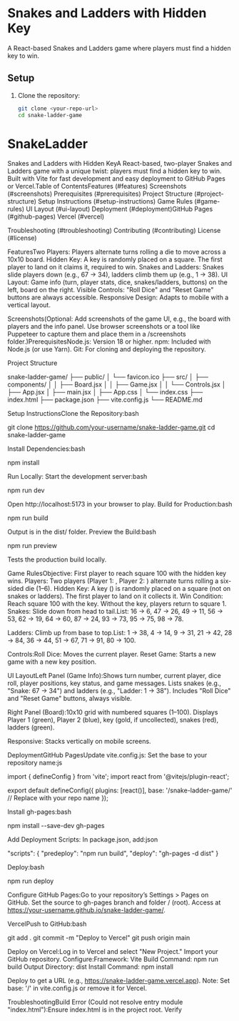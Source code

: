 # Snakes and Ladders with Hidden Key

A React-based Snakes and Ladders game where players must find a hidden key to win.

## Setup

1. Clone the repository:
   ```bash
   git clone <your-repo-url>
   cd snake-ladder-game
   ```

# SnakeLadder

Snakes and Ladders with Hidden KeyA React-based, two-player Snakes and Ladders game with a unique twist: players must find a hidden key to win. Built with Vite for fast development and easy deployment to GitHub Pages or Vercel.Table of ContentsFeatures (#features)
Screenshots (#screenshots)
Prerequisites (#prerequisites)
Project Structure (#project-structure)
Setup Instructions (#setup-instructions)
Game Rules (#game-rules)
UI Layout (#ui-layout)
Deployment (#deployment)GitHub Pages (#github-pages)
Vercel (#vercel)

Troubleshooting (#troubleshooting)
Contributing (#contributing)
License (#license)

FeaturesTwo Players: Players alternate turns rolling a die to move across a 10x10 board.
Hidden Key: A key is randomly placed on a square. The first player to land on it claims it, required to win.
Snakes and Ladders: Snakes slide players down (e.g., 67 → 34), ladders climb them up (e.g., 1 → 38).
UI Layout: Game info (turn, player stats, dice, snakes/ladders, buttons) on the left, board on the right.
Visible Controls: "Roll Dice" and "Reset Game" buttons are always accessible.
Responsive Design: Adapts to mobile with a vertical layout.

Screenshots(Optional: Add screenshots of the game UI, e.g., the board with players and the info panel. Use browser screenshots or a tool like Puppeteer to capture them and place them in a /screenshots folder.)PrerequisitesNode.js: Version 18 or higher.
npm: Included with Node.js (or use Yarn).
Git: For cloning and deploying the repository.

Project Structure

snake-ladder-game/
├── public/
│ └── favicon.ico
├── src/
│ ├── components/
│ │ ├── Board.jsx
│ │ ├── Game.jsx
│ │ └── Controls.jsx
│ ├── App.jsx
│ ├── main.jsx
│ ├── App.css
│ └── index.css
├── index.html
├── package.json
├── vite.config.js
└── README.md

Setup InstructionsClone the Repository:bash

git clone https://github.com/your-username/snake-ladder-game.git
cd snake-ladder-game

Install Dependencies:bash

npm install

Run Locally:
Start the development server:bash

npm run dev

Open http://localhost:5173 in your browser to play.
Build for Production:bash

npm run build

Output is in the dist/ folder.
Preview the Build:bash

npm run preview

Tests the production build locally.

Game RulesObjective: First player to reach square 100 with the hidden key wins.
Players: Two players (Player 1: , Player 2: ) alternate turns rolling a six-sided die (1–6).
Hidden Key: A key () is randomly placed on a square (not on snakes or ladders). The first player to land on it collects it.
Win Condition: Reach square 100 with the key. Without the key, players return to square 1.
Snakes: Slide down from head to tail.List: 16 → 6, 47 → 26, 49 → 11, 56 → 53, 62 → 19, 64 → 60, 87 → 24, 93 → 73, 95 → 75, 98 → 78.

Ladders: Climb up from base to top.List: 1 → 38, 4 → 14, 9 → 31, 21 → 42, 28 → 84, 36 → 44, 51 → 67, 71 → 91, 80 → 100.

Controls:Roll Dice: Moves the current player.
Reset Game: Starts a new game with a new key position.

UI LayoutLeft Panel (Game Info):Shows turn number, current player, dice roll, player positions, key status, and game messages.
Lists snakes (e.g., "Snake: 67 → 34") and ladders (e.g., "Ladder: 1 → 38").
Includes "Roll Dice" and "Reset Game" buttons, always visible.

Right Panel (Board):10x10 grid with numbered squares (1–100).
Displays Player 1 (green), Player 2 (blue), key (gold, if uncollected), snakes (red), ladders (green).

Responsive: Stacks vertically on mobile screens.

DeploymentGitHub PagesUpdate vite.config.js:
Set the base to your repository name:js

import { defineConfig } from 'vite';
import react from '@vitejs/plugin-react';

export default defineConfig({
plugins: [react()],
base: '/snake-ladder-game/' // Replace with your repo name
});

Install gh-pages:bash

npm install --save-dev gh-pages

Add Deployment Scripts:
In package.json, add:json

"scripts": {
"predeploy": "npm run build",
"deploy": "gh-pages -d dist"
}

Deploy:bash

npm run deploy

Configure GitHub Pages:Go to your repository’s Settings > Pages on GitHub.
Set the source to gh-pages branch and folder / (root).
Access at https://your-username.github.io/snake-ladder-game/.

VercelPush to GitHub:bash

git add .
git commit -m "Deploy to Vercel"
git push origin main

Deploy on Vercel:Log in to Vercel and select "New Project."
Import your GitHub repository.
Configure:Framework: Vite
Build Command: npm run build
Output Directory: dist
Install Command: npm install

Deploy to get a URL (e.g., https://snake-ladder-game.vercel.app).
Note: Set base: '/' in vite.config.js or remove it for Vercel.

TroubleshootingBuild Error (Could not resolve entry module "index.html"):Ensure index.html is in the project root.
Verify <script type="module" src="/src/main.jsx"> in index.html.
Run npm run build -- --debug for detailed error output.

Layout Issues:Check browser developer tools (F12) for CSS conflicts.
Test on different screen sizes to ensure responsiveness.

Game Not Working:Verify npm install completed successfully.
Check console logs in the browser for JavaScript errors.

Deployment Issues:For GitHub Pages, confirm the base in vite.config.js matches your repo name.
For Vercel, ensure the build settings match the above configuration.

ContributingContributions are welcome! To contribute:Fork the repository.
Create a feature branch (git checkout -b feature/new-feature).
Commit changes (git commit -m "Add new feature").
Push to the branch (git push origin feature/new-feature).
Open a pull request.

Please include tests and update documentation as needed.LicenseThis project is licensed under the MIT License. See the LICENSE file for details.NotesScreenshots: The placeholder for screenshots can be filled by adding images to a /screenshots folder and linking them (e.g., ![Game Board](screenshots/board.png)). If you want help generating these, confirm, and I can guide you (e.g., using browser screenshots or Puppeteer).
Deployment: The instructions match the setup from previous responses, ensuring compatibility with GitHub Pages (base: '/snake-ladder-game/') and Vercel (base: '/').
Customization: If you want to add features (e.g., animations, sound effects, or custom snakes/ladders), let me know, and I can update the code or guide you.
Clarity: The guide is concise yet detailed, suitable for GitHub users and developers cloning the repo.
